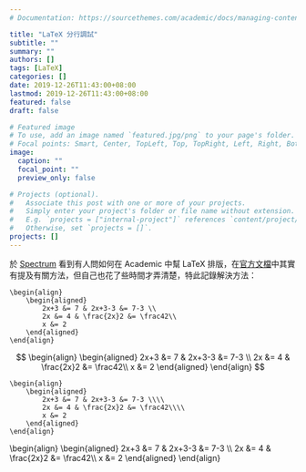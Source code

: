 ```yaml
---
# Documentation: https://sourcethemes.com/academic/docs/managing-content/

title: "LaTeX 分行調試"
subtitle: ""
summary: ""
authors: []
tags: [LaTeX]
categories: []
date: 2019-12-26T11:43:00+08:00
lastmod: 2019-12-26T11:43:00+08:00
featured: false
draft: false

# Featured image
# To use, add an image named `featured.jpg/png` to your page's folder.
# Focal points: Smart, Center, TopLeft, Top, TopRight, Left, Right, BottomLeft, Bottom, BottomRight.
image:
  caption: ""
  focal_point: ""
  preview_only: false

# Projects (optional).
#   Associate this post with one or more of your projects.
#   Simply enter your project's folder or file name without extension.
#   E.g. `projects = ["internal-project"]` references `content/project/deep-learning/index.md`.
#   Otherwise, set `projects = []`.
projects: []
---
```


於 [Spectrum](https://spectrum.chat/academic/help/latex-align-environment-not-working~b69aa506-6167-4e62-8352-03fdeb650c91) 看到有人問如何在 Academic 中幫 LaTeX 排版，在[官方文檔](https://sourcethemes.com/academic/docs/writing-markdown-latex/#rm-latex-math)中其實有提及有關方法，但自己也花了些時間才弄清楚，特此記錄解決方法：


```
\begin{align}
    \begin{aligned}
        2x+3 &= 7 & 2x+3-3 &= 7-3 \\
        2x &= 4 & \frac{2x}2 &= \frac42\\
        x &= 2
    \end{aligned}
\end{align}
```

$$
\begin{align}
    \begin{aligned}
        2x+3 &= 7 & 2x+3-3 &= 7-3 \\
        2x &= 4 & \frac{2x}2 &= \frac42\\
        x &= 2
    \end{aligned}
\end{align}
$$

```
\begin{align}
    \begin{aligned}
        2x+3 &= 7 & 2x+3-3 &= 7-3 \\\\
        2x &= 4 & \frac{2x}2 &= \frac42\\\\
        x &= 2
    \end{aligned}
\end{align}
```

\begin{align}
    \begin{aligned}
        2x+3 &= 7 & 2x+3-3 &= 7-3 \\\\
        2x &= 4 & \frac{2x}2 &= \frac42\\\\
        x &= 2
    \end{aligned}
\end{align}
